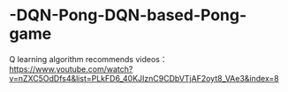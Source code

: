 # -DQN-Pong-DQN-based-Pong-game
Q learning algorithm recommends videos：https://www.youtube.com/watch?v=nZXC5OdDfs4&list=PLkFD6_40KJIznC9CDbVTjAF2oyt8_VAe3&index=8
